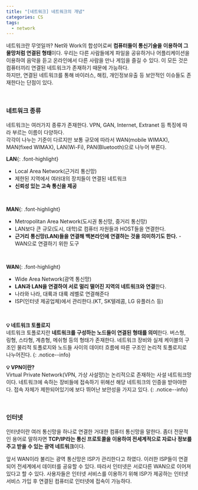 ```yaml
---
title: "[네트워크] 네트워크의 개념"
categories: CS
tags:
  - network
---
```


네트워크란 무엇일까? Net와 Work의 합성어로써 **컴퓨터들이 통신기술을 이용하여 그물망처럼 연결된 형태**이다. 우리는 다른 사람들에게 파일을 공유하거나 어플리케이션을 이용하여 음악을 듣고 온라인에서 다른 사람을 만나 게임을 즐길 수 있다. 이 모든 것은 컴퓨터끼리 연결된 네트워크가 존재하기 때문에 가능하다.  
하지만, 연결된 네트워크를 통해 바이러스, 해킹, 개인정보유출 등 보안적인 이슈들도 존재한다는 단점이 있다. 

<br />  

### 네트워크 종류
네트워크는 여러가지 종류가 존재한다. VPN, GAN, Internet, Extranet 등 특징에 따라 부르는 이름이 다양하다.  
각각이 나누는 기준이 다르지만 보통 규모에 따라서 WAN(mobile WIMAX), MAN(fixed WIMAX), LAN(Wi-Fi), PAN(Bluetooth)으로 나누어 부른다.  

**LAN**{: .font-highlight}  
- Local Area Network(근거리 통신망)
- 제한된 지역에서 여러대의 장치들이 연결된 네트워크
- **신뢰성 있는 고속 통신을 제공**  

<br />  

**MAN**{: .font-highlight}  
- Metropolitan Area Network(도시권 통신망, 중거리 통신망)
- LAN보다 큰 규모(도시, 대학)로 컴퓨터 자원들과 HOST들을 연결한다. 
- **근거리 통신망(LAN)들을 연결해 백본라인에 연결하는 것을 의미하기도 한다.** - WAN으로 연결하기 위한 도구  

<br />  

**WAN**{: .font-highlight}  
- Wide Area Network(광역 통신망)
- **LAN과 LAN을 연결하여 서로 멀리 떨어진 지역의 네트워크와 연결**한다.
- 나라와 나라, 대륙과 대륙 레벨로 연결해준다
- ISP(인터넷 제공업체)에서 관리한다.(KT, SK텔레콤, LG 유플러스 등)

<br />  


**💡 네트워크 토폴로지**  
네트워크 토폴로지란 **네트워크를 구성하는 노드들이 연결된 형태를 의미**한다. 버스형, 링형, 스타형, 계층형, 메쉬형 등의 형태가 존재한다. 네트워크 장비와 실제 케이블의 구조인 물리적 토폴로지와 노드들 사이의 데이터 흐름에 따른 구조인 논리적 토폴로지로 나누어진다.
{: .notice--info}  


**💡 VPN이란?**  
Virtual Private Network(VPN, 가상 사설망)는 논리적으로 존재하는 사설 네트워크망이다. 네트워크에 속하는 장비들에 접속하기 위해선 해당 네트워크의 인증을 받아야한다. 접속 자체가 제한되어있기에 보다 뛰어난 보안성을 가지고 있다.
{: .notice--info}  

<br />  

### 인터넷
인터넷이란 여러 통신망을 하나로 연결한 거대한 컴퓨터 통신망을 말한다. 좀더 전문적인 용어로 말하자면 **TCP/IP라는 통신 프로토콜을 이용하여 전세계적으로 자료나 정보를 주고 받을 수 있는 광역 네트워크**이다.  

앞서 WAN이라 불리는 광역 통신망은 ISP가 관리한다고 하였다. 이러한 ISP들이 연결되어 전세계에서 데이터를 공유할 수 있다. 따라서 인터넷은 서로다른 WAN으로 이어져 있다고 할 수 있다. 사용자들은 인터넷 서비스를 이용하기 위해 ISP가 제공하는 인터넷 서비스 가입 후 연결된 컴퓨터로 인터넷에 접속이 가능하다.  